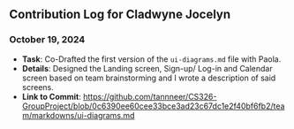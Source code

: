 ## Contribution Log for Cladwyne Jocelyn

### October 19, 2024
- **Task**: Co-Drafted the first version of the `ui-diagrams.md` file with Paola.
- **Details**: Designed the Landing screen, Sign-up/ Log-in and Calendar screen based on team brainstorming and I wrote a description  of said screens.
- **Link to Commit**: https://github.com/tannneer/CS326-GroupProject/blob/0c6390ee60cee33bce3ad23c67dc1e2f40bf6fb2/team/markdowns/ui-diagrams.md
 



